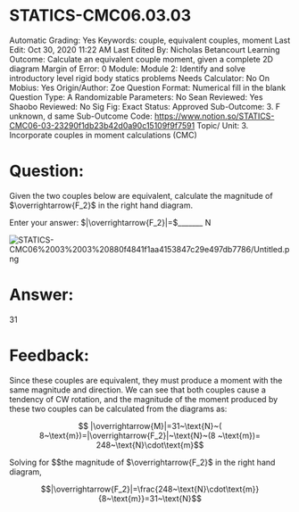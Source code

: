 # STATICS-CMC06.03.03

Automatic Grading: Yes
Keywords: couple, equivalent couples, moment
Last Edit: Oct 30, 2020 11:22 AM
Last Edited By: Nicholas Betancourt
Learning Outcome: Calculate an equivalent couple moment, given a complete 2D diagram
Margin of Error: 0
Module: Module 2: Identify and solve introductory level rigid body statics problems
Needs Calculator: No
On Mobius: Yes
Origin/Author: Zoe
Question Format: Numerical fill in the blank
Question Type: A
Randomizable Parameters: No
Sean Reviewed: Yes
Shaobo Reviewed: No
Sig Fig: Exact
Status: Approved
Sub-Outcome: 3. F unknown, d same
Sub-Outcome Code: https://www.notion.so/STATICS-CMC06-03-23290f1db23b42d0a90c15109f9f7591
Topic/ Unit: 3. Incorporate couples in moment calculations (CMC)

# Question:

Given the two couples below are equivalent, calculate the magnitude of  $\overrightarrow{F_2}$ in the right hand diagram. 

Enter your answer: $|\overrightarrow{F_2}|=$_______  $\text{N}$

![STATICS-CMC06%2003%2003%20880f4841f1aa4153847c29e497db7786/Untitled.png](STATICS-CMC06%2003%2003%20880f4841f1aa4153847c29e497db7786/Untitled.png)

# Answer:

31

# Feedback:

Since these couples are equivalent, they must produce a moment with the same magnitude and direction.  We can see that both couples cause a tendency of CW rotation, and the magnitude of the moment produced by these two couples can be calculated from the diagrams as: 

$$ |\overrightarrow{M}|=31~\text{N}~( 8~\text{m})=|\overrightarrow{F_2}|~\text{N}~(8 ~\text{m})= 248~\text{N}\cdot\text{m}$$

Solving for  $$the magnitude of $\overrightarrow{F_2}$ in the right hand diagram, 

$$|\overrightarrow{F_2}|=\frac{248~\text{N}\cdot\text{m}}{8~\text{m}}=31~\text{N}$$